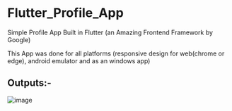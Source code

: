 # Flutter_Profile_App
Simple Profile App Built in Flutter (an Amazing Frontend Framework by Google)

This App was done for all platforms (responsive design for web(chrome or edge), android emulator and as an windows app)

## Outputs:- 

![image](https://user-images.githubusercontent.com/60535124/124360840-98403480-dc49-11eb-9a2d-4c7e377998ea.png)



